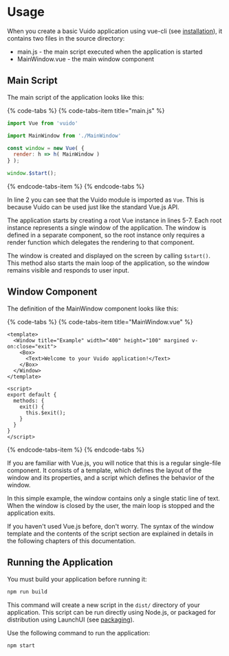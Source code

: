 # Usage

When you create a basic Vuido application using vue-cli \(see [installation](../installation/)\), it contains two files in the source directory:

* main.js - the main script executed when the application is started
* MainWindow.vue - the main window component

## Main Script

The main script of the application looks like this:

{% code-tabs %}
{% code-tabs-item title="main.js" %}
```javascript
import Vue from 'vuido'

import MainWindow from './MainWindow'

const window = new Vue( {
  render: h => h( MainWindow )
} );

window.$start();
```
{% endcode-tabs-item %}
{% endcode-tabs %}

In line 2 you can see that the Vuido module is imported as `Vue`. This is because Vuido can be used just like the standard Vue.js API.

The application starts by creating a root Vue instance in lines 5-7. Each root instance represents a single window of the application. The window is defined in a separate component, so the root instance only requires a render function which delegates the rendering to that component.

The window is created and displayed on the screen by calling `$start()`. This method also starts the main loop of the application, so the window remains visible and responds to user input.

## Window Component

The definition of the MainWindow component looks like this:

{% code-tabs %}
{% code-tabs-item title="MainWindow.vue" %}
```markup
<template>
  <Window title="Example" width="400" height="100" margined v-on:close="exit">
    <Box>
      <Text>Welcome to your Vuido application!</Text>
    </Box>
  </Window>
</template>

<script>
export default {
  methods: {
    exit() {
      this.$exit();
    }
  }
}
</script>
```
{% endcode-tabs-item %}
{% endcode-tabs %}

If you are familiar with Vue.js, you will notice that this is a regular single-file component. It consists of a template, which defines the layout of the window and its properties, and a script which defines the behavior of the window.

In this simple example, the window contains only a single static line of text. When the window is closed by the user, the main loop is stopped and the application exits.

If you haven't used Vue.js before, don't worry. The syntax of the window template and the contents of the script section are explained in details in the following chapters of this documentation.

## Running the Application

You must build your application before running it:

```bash
npm run build
```

This command will create a new script in the `dist/` directory of your application. This script can be run directly using Node.js, or packaged for distribution using LaunchUI \(see [packaging](../packaging.md)\).

Use the following command to run the application:

```bash
npm start
```

